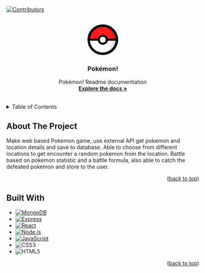 [![Contributors][contributors-shield]][contributors-url]

<!-- PROJECT LOGO -->
<br />
<div align="center">
  <a href="https://github.com/CodecoolGlobal/freestyle-mern-project-2-react-kepelivi">
    <img src="client/public/pokemon.ico" alt="Logo" width="80" height="80">
  </a>

<h3 align="center">Pokémon!</h3>

  <p align="center">
    Pokémon! Readme documentiation
    <br />
    <a href="https://github.com/CodecoolGlobal/freestyle-mern-project-2-react-kepelivi"><strong>Explore the docs »</strong></a>
    <br />
    <br />
  </p>
</div>


<!-- TABLE OF CONTENTS -->
<details>
  <summary>Table of Contents</summary>
  <ol>
    <li><a href="#about-the-project">About The Project</a></li>
    <li><a href="#built-with">Built With</a></li>
  </ol>
</details>



<!-- ABOUT THE PROJECT -->

## About The Project

Make web based Pokemon game, use external API get pokemon and location details and save to database.
Able to choose from different locations to get encounter a random pokemon from the location.
Battle based on pokemon statistic and a battle formula, also able to catch the defeated pokemon and store to the user. 

<p align="right">(<a href="#readme-top">back to top</a>)</p>

## Built With

* [![MongoDB][MongoDB]][MongoDB-url]
* [![Express][Express]][Express-url]
* [![React][React.js]][React-url]
* [![Node.js][Node.js]][Node.js-url]
* [![JavaScript][JavaScript]][JavaScript-url]
* ![CSS3]
* ![HTML5]

<p align="right">(<a href="#readme-top">back to top</a>)</p>

[contributors-shield]: https://img.shields.io/github/contributors/CodecoolGlobal/freestyle-mern-project-2-react-kepelivi

[contributors-url]: https://github.com/CodecoolGlobal/freestyle-mern-project-2-react-kepelivi/graphs/contributors

[React.js]: https://img.shields.io/badge/React-20232A?style=for-the-badge&logo=react&logoColor=61DAFB

[React-url]: https://reactjs.org/

[MongoDB]: https://img.shields.io/badge/MongoDB-%234ea94b.svg?style=for-the-badge&logo=mongodb&logoColor=white

[MongoDB-url]: https://www.mongodb.com/

[Express]: https://img.shields.io/badge/express.js-%23404d59.svg?style=for-the-badge&logo=express&logoColor=%2361DAFB

[Express-url]: https://expressjs.com/

[Node.js]: https://img.shields.io/badge/node.js-6DA55F?style=for-the-badge&logo=node.js&logoColor=white

[Node.js-url]: https://nodejs.org/en

[CSS3]: https://img.shields.io/badge/css3-%231572B6.svg?style=for-the-badge&logo=css3&logoColor=white

[HTML5]: https://img.shields.io/badge/html5-%23E34F26.svg?style=for-the-badge&logo=html5&logoColor=white

[JavaScript]: https://img.shields.io/badge/javascript-%23323330.svg?style=for-the-badge&logo=javascript&logoColor=%23F7DF1E

[JavaScript-url]: https://www.javascript.com/
